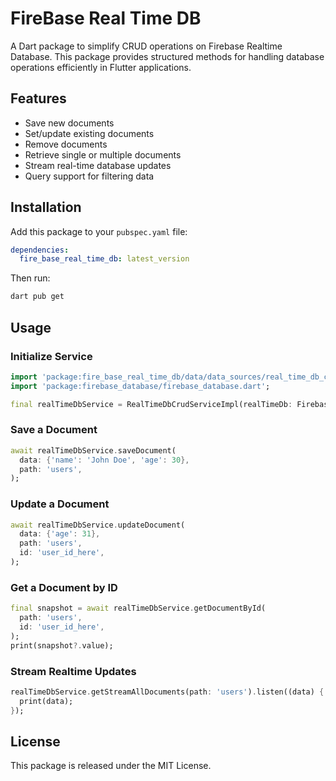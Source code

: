 # FireBase Real Time DB

A Dart package to simplify CRUD operations on Firebase Realtime Database. This package provides structured methods for handling database operations efficiently in Flutter applications.

## Features

- Save new documents
- Set/update existing documents
- Remove documents
- Retrieve single or multiple documents
- Stream real-time database updates
- Query support for filtering data

## Installation

Add this package to your `pubspec.yaml` file:

```yaml
dependencies:
  fire_base_real_time_db: latest_version
```

Then run:

```sh
dart pub get
```

## Usage

### Initialize Service

```dart
import 'package:fire_base_real_time_db/data/data_sources/real_time_db_crud_service_impl.dart';
import 'package:firebase_database/firebase_database.dart';

final realTimeDbService = RealTimeDbCrudServiceImpl(realTimeDb: FirebaseDatabase.instance);
```

### Save a Document

```dart
await realTimeDbService.saveDocument(
  data: {'name': 'John Doe', 'age': 30},
  path: 'users',
);
```

### Update a Document

```dart
await realTimeDbService.updateDocument(
  data: {'age': 31},
  path: 'users',
  id: 'user_id_here',
);
```

### Get a Document by ID

```dart
final snapshot = await realTimeDbService.getDocumentById(
  path: 'users',
  id: 'user_id_here',
);
print(snapshot?.value);
```

### Stream Realtime Updates

```dart
realTimeDbService.getStreamAllDocuments(path: 'users').listen((data) {
  print(data);
});
```

## License

This package is released under the MIT License.


